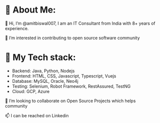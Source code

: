 # 🌱 About Me:
👋 Hi, I’m @amitbiswal007, I am an IT Consultant from India with 8+ years of experience.

 👀 I’m interested in contributing to open source software community

# 🌱 My Tech stack:
- Backend: Java, Python, Nodejs
- Frontend: HTML, CSS, Javascript, Typescript, Vuejs
- Database: MySQL, Oracle, Neo4j
- Testing: Selenium, Robot Framework, RestAssured, TestNG
- Cloud: GCP, Azure
  

💞️ I’m looking to collaborate on Open Source Projects which helps community

📫 I can be reached on Linkedin

<!---
amitbiswal007/amitbiswal007 is a ✨ special ✨ repository because its `README.md` (this file) appears on your GitHub profile.
You can click the Preview link to take a look at your changes.
--->
